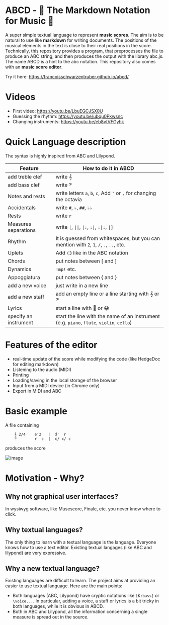 # ABCD - 🎵 The Markdown Notation for Music 🎵 

A super simple textual language to represent **music scores**. The aim is to be natural to use like **markdown** for writing documents. The positions of the musical elements in the text is close to their real positions in the score. Technically, this repository provides a program, that preprocesses the file to produce an ABC string, and then produces the output with the library abc.js.  The name ABCD is a hint to the abc notation. This repository also comes with an **music score editor**.

Try it here: https://francoisschwarzentruber.github.io/abcd/


# Videos

- First video: https://youtu.be/LbuEGCJSX0U
- Guessing the rhythm: https://youtu.be/ubqu0Pkwsnc
- Changing instruments: https://youtu.be/eb8vtVFGyhk


 
# Quick Language description

The syntax is highly inspired from ABC and Lilypond.

| Feature           | How to do it in ABCD |
| ----------------- | --------------------------- |
|  add treble clef  |    write 𝄞                  |
|  add bass clef    |   write 𝄢                   |
| Notes and rests   | write letters `a`, `b`, `c`, Add `'` or `,` for changing the octavia  |
| Accidentals       |  write `#`, `♭`, `##`, `♭♭`  |
| Rests             | write `r`                 |
| Measures separations |  write `\|`, `\|\|`, `\|:`, `:\|`, `:\|:`, `\|]`  |
| Rhythm             | It is guessed from whitespaces, but you can mention with `2`, `1`, `/`, `.`, `..`, etc. |
 | Uplets            | Add `(3` like in the ABC notation |
| Chords            | put notes between [ and ]  |
| Dynamics         | `!mp!` etc. |
| Appoggiatura      | put notes between { and }  |  
|  add a new voice  |    just write in a new line |
|  add a new staff  |  add an empty line or a line starting with 𝄞 or 𝄢          |
| Lyrics       |  start a line with 💬 or 😀  | 
| specify an instrument | start the line with the name of an instrument (e.g. `piano`, `flute`, `violin`, `cello`) |


# Features of the editor

- real-time update of the score while modifying the code (like HedgeDoc for editing markdown)
- Listening to the audio (MIDI)
- Printing
- Loading/saving in the local storage of the browser
- Input from a MIDI device (in Chrome only) 
- Export in MIDI and ABC


# Basic example

A file containing

        𝄞 2/4    e'2   |  d'  r
        𝄢        r  c  |  c/ c/ c

produces the score

![image](https://user-images.githubusercontent.com/43071857/197391690-8d0cba5b-d522-449d-b0ca-96fddb51d895.png)






# Motivation - Why?

## Why not graphical user interfaces?
In wysiwyg software, like Musescore, Finale, etc. you never know where to click.

## Why textual languages?
The only thing to learn with a textual language is the language. Everyone knows how to use a text editor. Existing textual langages (like ABC and lilypond) are very expressive. 

## Why a new textual language?
Existing languages are difficult to learn. The project aims at providing an easier to use textual language. Here are the main points:
- Both languages (ABC, Lilypond) have cryptic notations like `[K:bass]` or `\voice...`. In particular, adding a voice, a staff or lyrics is a bit tricky in both languages, while it is obvious in ABCD.
- Both in ABC and Lilypond, all the information concerning a single measure is spread out in the source.



